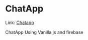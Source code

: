 # ChatApp
Link:  [Chatapp](https://amannasir1.github.io/ChatApp/)

ChatApp Using Vanilla js and firebase
